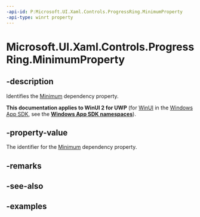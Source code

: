 ```yaml
---
-api-id: P:Microsoft.UI.Xaml.Controls.ProgressRing.MinimumProperty
-api-type: winrt property
---
```


# Microsoft.UI.Xaml.Controls.ProgressRing.MinimumProperty

<!--
public static Windows.UI.Xaml.DependencyProperty MinimumProperty { get; }
-->


## -description
Identifies the [Minimum](progressring_minimum.md) dependency property. 

**This documentation applies to WinUI 2 for UWP** (for [WinUI](/windows/apps/winui/winui3/) in the [Windows App SDK](/windows/apps/windows-app-sdk/), see the **[Windows App SDK namespaces](/windows/windows-app-sdk/api/winrt/)**).

## -property-value

The identifier for the [Minimum](progressring_minimum.md) dependency property.

## -remarks

## -see-also

## -examples


